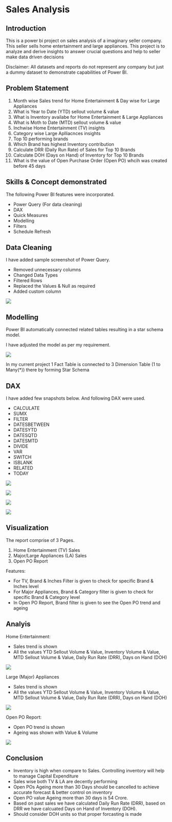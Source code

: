# Sales Analysis

## Introduction
This is a power bi project on sales analysis of a imaginary seller company. This seller sells home entertainment and large appliances.
This project is to analyze and derive insights to answer crucial questions and help to seller make data driven decisions

Disclaimer: All datasets and reports do not represent any company but just a dummy dataset to demonstrate capabilities of Power BI.

## Problem Statement
1. Month wise Sales trend for Home Entertainment & Day wise for Large Appliances
2. What is Year to Date (YTD) sellout volume & value
3. What is Inventory availabe for Home Entertainment & Large Appliances
4. What is Moth to Date (MTD) sellout volume & value
5. Inchwise Home Entertainment (TV) insights
6. Category wise Large Aplliacnces insights
7. Top 10 performing brands
8. Which Brand has highest Inventory contribution
9. Calculate DRR (Daily Run Rate) of Sales for Top 10 Brands
10. Calculate DOH (Days on Hand) of Inventory for Top 10 Brands
11. What is the value of Open Purchase Order (Open PO) whcih was created before 45 days

## Skills & Concept demonstrated
The following Power BI features were incorporated.
- Power Query (For data cleaning)
- DAX
- Quick Measures
- Modelling
- Filters
- Schedule Refresh

## Data Cleaning
I have added sample screenshot of Power Query.
- Removed unnecessary columns
- Changed Data Types
- Filtered Rows
- Replaced the Values & Null as required
- Added custom column
  
![](power_query.jpg)

## Modelling 
Power BI automatically connected related tables resulting in a star schema model. 

I have adjusted the model as per my requirement.

![](data_modelling.jpg)

In my current project 1 Fact Table is connected to 3 Dimension Table (1 to Many(*)) there by forming Star Schema

## DAX
I have added few snapshots below. And following DAX were used.
- CALCULATE
- SUMX
- FILTER
- DATESBETWEEN
- DATESYTD
- DATESQTD
- DATESMTD
- DIVIDE
- VAR
- SWITCH
- ISBLANK
- RELATED
- TODAY
  
![](datesbetween.jpg)

![](datemtd.jpg)

![](datesqtd.jpg)

![](datesytd.jpg)

## Visualization
The report comprise of 3 Pages.
1. Home Entertainment (TV) Sales
2. Major/Large Appliances (LA) Sales
3. Open PO Report

Features:
- For TV, Brand & Inches Filter is given to check for specific Brand & Inches level
- For Major Appliances, Brand & Category filter is given to check for specific Brand & Category level
- In Open PO Report, Brand filter is given to see the Open PO trend and ageing 

## Analyis
Home Entertainment:
- Sales trend is shown
- All the values YTD Sellout Volume & Value, Inventory Volume & Value, MTD Sellout Volume & Value, Daily Run Rate (DRR), Days on Hand (DOH)
  
![](home_entertainment.jpg)

Large (Major) Appliances
- Sales trend is shown
- All the values YTD Sellout Volume & Value, Inventory Volume & Value, MTD Sellout Volume & Value, Daily Run Rate (DRR), Days on Hand (DOH)
  
![](large_appliances.jpg)

Open PO Report:
- Open PO trend is shown
- Ageing was shown with Value & Volume

![](open_po_report.jpg)

## Conclusion
- Inventory is high when compare to Sales. Controlling inventory will help to manage Capital Expenditure
- Sales wise both TV & LA are decently performing
- Open POs Ageing more than 30 Days should be cancelled to achieve accurate forecast & better control on inventory
- Open PO value Ageing more than 30 days is 54 Crore.
- Based on past sales we have calculated Daily Run Rate (DRR), based on DRR we have calcuated Days on Hand of Inventory (DOH).
- Should consider DOH units so that proper forcasting is made
